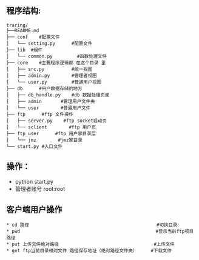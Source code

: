 ## 程序结构:
```
traring/
├──README.md
├── conf    #配置文件
│   └── setting.py      #配置文件
├── lib  #组件
│   └── common.py         #函数处理文件
├── core    #主要程序逻辑都 在这个目录 里
│   ├── src.py          #统一视图
│   ├── admin.py  	    #管理者视图
│   └── user.py         #普通用户视图
├── db      #用户数据存储的地方
│   ├── db_handle.py    #db 数据处理页面
│   ├── admin       #管理用户文件夹
│   └── user        #普遍用户文件
├── ftp      #ftp 文件操作
│   ├── server.py    #ftp socket启动页
│   └── sclient        #ftp 用户页
├── ftp_user      #ftp 用户家目录层
│   └── jmz        #jmz家目录
└── start.py #入口文件

```

## 操作：
  * python start.py
  * 管理者账号 root:root

## 客户端用户操作
    * cd 路径                                               #切换目录
    * pwd                                                  #显示当前ftp项目路径
    * put 上传文件绝对路径                                   #上传文件
    * get ftp当前目录相对文件 路径保存地址（绝对路径文件夹）     #下载文件
